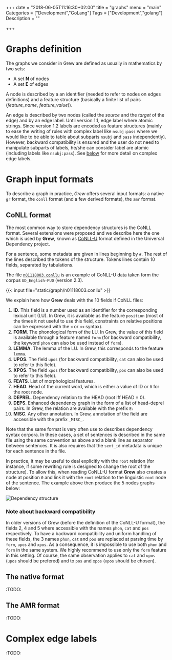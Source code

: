 +++
date = "2018-06-05T11:16:30+02:00"
title = "graphs"
menu = "main"
Categories = ["Development","GoLang"]
Tags = ["Development","golang"]
Description = ""

+++

# Graphs definition
The graphs we consider in Grew are defined as usually in mathematics by two sets:

 * A set **N** of nodes
 * A set **E** of edges

A node is described by a an identifier (needed to refer to nodes on edges definitions) and a feature structure (basically a finite list of pairs (*feature_name*, *feature_value*)).

An edge is described by two nodes (called the *source* and the *target* of the edge) and by an edge label.
Until version 1.1, edge label where atomic strings.
Since version 1.2 labels are encoded as feature structures (mainly to ease the writing of rules with complex label like `nsubj:pass` where we would like to be able to table about subparts `nsubj` and `pass` independently).
However, backward compatibility is ensured and the user do not need to manipulate subparts of labels, he/she can consider label are atomic (including labels like `nsubj:pass`).
See [below](#complex-edge-labels) for more detail on complex edge labels.


# Graph input formats
To describe a graph in practice, *Grew* offers several input formats: a native `gr` format, the `conll` format (and a few derived formats), the `amr` format.

## CoNLL format

The most common way to store dependency structures is the CoNLL format.
Several extensions were proposed and we describe here the one which is used by **Grew**, known as [CoNLL-U](http://universaldependencies.org/format.html) format defined in the Universal Dependency project.

For a sentence, some metadata are given in lines beginning by `#`.
The rest of the lines described the tokens of the structure.
Tokens lines contain 10 fields, separated by tabulations.

The file [`n01118003.conllu`](/graph/n01118003.conllu) is an example of CoNLL-U data taken form the corpus `UD_English-PUD` (version 2.3).

{{< input file="static/graph/n01118003.conllu" >}}


We explain here how **Grew** deals with the 10 fields if CoNLL files:

1. **ID**. This field is a number used as an identifier for the corresponding lexical unit (LU).
In Grew, it is available as the feature `position` (most of the times it not useful to use this field, constraints on relative positions can be  expressed with the `<` or `<<` syntax).
2. **FORM**. The phonological form of the LU.
In Grew, the value of this field is available through a feature named `form`
(for backward compatibility, the keyword `phon` can also be used instead of `form`).
3. **LEMMA**. The lemma of the LU. In Grew, this corresponds to the feature `lemma`.
4. **UPOS**. The field `upos` (for backward compatibility, `cat` can also be used to refer to this field).
5. **XPOS**. The field `xpos` (for backward compatibility, `pos` can also be used to refer to this field).
6. **FEATS**. List of morphological features.
7. **HEAD**. Head of the current word, which is either a value of ID or `0` for the root node.
8. **DEPREL**. Dependency relation to the HEAD (root iff HEAD = 0).
9. **DEPS**. Enhanced dependency graph in the form of a list of head-deprel pairs. In Grew, the relation are available with the prefix `E:`
10. **MISC**. Any other annotation. In Grew, annotation of the field are accessible with the prefix `_MISC_`.

Note that the same format is very often use to describes dependency syntax corpora.
In these cases, a set of sentences is described in the same file using the same convention as above and a blank line as separator between sentences.
It is also requires that the `sent_id` metadata is unique for each sentence in the file.

In practice, it may be useful to deal explicitly with the `root` relation (for instance, if some rewriting rule is designed to change the root of the structure).
To allow this, when reading CoNLL-U format **Grew** also creates a node at position `0` and link it with the `root` relation to the linguistic `root` node of the sentence.
The example above then produce the 5 nodes graphs below:

![Dependency structure](/graph/n01118003.svg)



### Note about backward compatibility
In older versions of Grew (before the definition of the CoNLL-U format), the fields 2, 4 and 5 where accessible with the names `phon`, `cat` and `pos` respectively.
To have a backward compatibility and uniform handling of these fields, the 3 names `phon`, `cat` and `pos` are replaced at parsing time by `form`, `upos` and `xpos`.
As a consequence, it is impossible to use both `phon` and `form` in the same system.
We highly recommend to use only the `form` feature in this setting. Of course, the same observation applies to `cat` and `upos` (`upos` should be prefered) and to `pos` and `xpos` (`xpos` should be chosen).

## The native format
:TODO:

## The AMR format
:TODO:

# Complex edge labels
:TODO:

